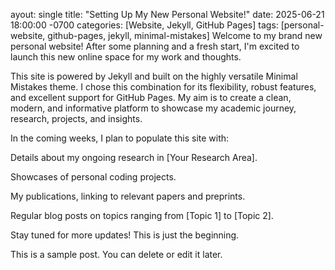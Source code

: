 ayout: single title: "Setting Up My New Personal Website!" date: 2025-06-21 18:00:00 -0700 categories: [Website, Jekyll, GitHub Pages] tags: [personal-website, github-pages, jekyll, minimal-mistakes]
Welcome to my brand new personal website! After some planning and a fresh start, I'm excited to launch this new online space for my work and thoughts.

This site is powered by Jekyll and built on the highly versatile Minimal Mistakes theme. I chose this combination for its flexibility, robust features, and excellent support for GitHub Pages. My aim is to create a clean, modern, and informative platform to showcase my academic journey, research, projects, and insights.

In the coming weeks, I plan to populate this site with:

Details about my ongoing research in [Your Research Area].

Showcases of personal coding projects.

My publications, linking to relevant papers and preprints.

Regular blog posts on topics ranging from [Topic 1] to [Topic 2].

Stay tuned for more updates! This is just the beginning.

This is a sample post. You can delete or edit it later.